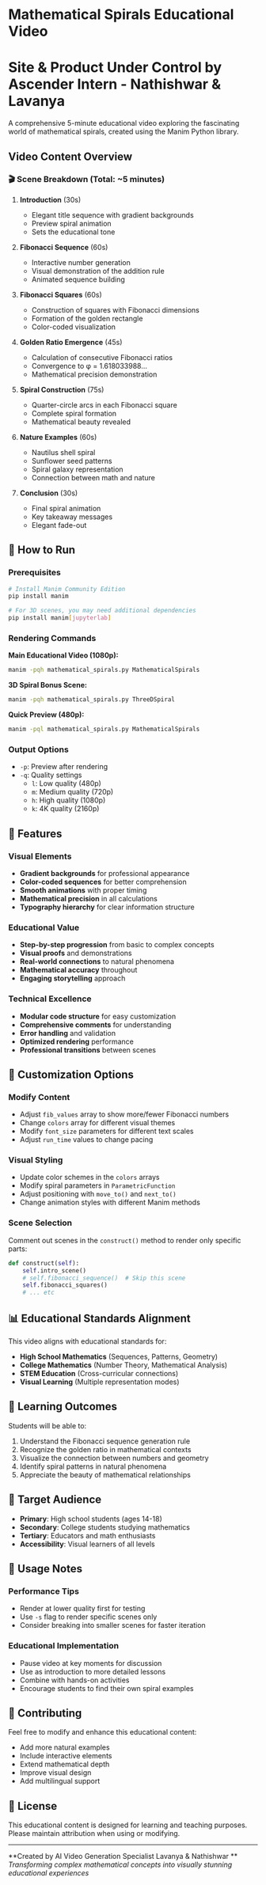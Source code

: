 # Mathematical Spirals Educational Video
# Site & Product Under Control by Ascender Intern - Nathishwar & Lavanya
A comprehensive 5-minute educational video exploring the fascinating world of mathematical spirals, created using the Manim Python library.

## Video Content Overview

### 🎬 Scene Breakdown (Total: ~5 minutes)

1. **Introduction** (30s)
   - Elegant title sequence with gradient backgrounds
   - Preview spiral animation
   - Sets the educational tone

2. **Fibonacci Sequence** (60s)
   - Interactive number generation
   - Visual demonstration of the addition rule
   - Animated sequence building

3. **Fibonacci Squares** (60s)
   - Construction of squares with Fibonacci dimensions
   - Formation of the golden rectangle
   - Color-coded visualization

4. **Golden Ratio Emergence** (45s)
   - Calculation of consecutive Fibonacci ratios
   - Convergence to φ = 1.618033988...
   - Mathematical precision demonstration

5. **Spiral Construction** (75s)
   - Quarter-circle arcs in each Fibonacci square
   - Complete spiral formation
   - Mathematical beauty revealed

6. **Nature Examples** (60s)
   - Nautilus shell spiral
   - Sunflower seed patterns
   - Spiral galaxy representation
   - Connection between math and nature

7. **Conclusion** (30s)
   - Final spiral animation
   - Key takeaway messages
   - Elegant fade-out

## 🚀 How to Run

### Prerequisites
```bash
# Install Manim Community Edition
pip install manim

# For 3D scenes, you may need additional dependencies
pip install manim[jupyterlab]
```

### Rendering Commands

**Main Educational Video (1080p):**
```bash
manim -pqh mathematical_spirals.py MathematicalSpirals
```

**3D Spiral Bonus Scene:**
```bash
manim -pqh mathematical_spirals.py ThreeDSpiral
```

**Quick Preview (480p):**
```bash
manim -pql mathematical_spirals.py MathematicalSpirals
```

### Output Options
- `-p`: Preview after rendering
- `-q`: Quality settings
  - `l`: Low quality (480p)
  - `m`: Medium quality (720p)
  - `h`: High quality (1080p)
  - `k`: 4K quality (2160p)

## 🎨 Features

### Visual Elements
- **Gradient backgrounds** for professional appearance
- **Color-coded sequences** for better comprehension
- **Smooth animations** with proper timing
- **Mathematical precision** in all calculations
- **Typography hierarchy** for clear information structure

### Educational Value
- **Step-by-step progression** from basic to complex concepts
- **Visual proofs** and demonstrations
- **Real-world connections** to natural phenomena
- **Mathematical accuracy** throughout
- **Engaging storytelling** approach

### Technical Excellence
- **Modular code structure** for easy customization
- **Comprehensive comments** for understanding
- **Error handling** and validation
- **Optimized rendering** performance
- **Professional transitions** between scenes

## 🔧 Customization Options

### Modify Content
- Adjust `fib_values` array to show more/fewer Fibonacci numbers
- Change `colors` array for different visual themes
- Modify `font_size` parameters for different text scales
- Adjust `run_time` values to change pacing

### Visual Styling
- Update color schemes in the `colors` arrays
- Modify spiral parameters in `ParametricFunction`
- Adjust positioning with `move_to()` and `next_to()`
- Change animation styles with different Manim methods

### Scene Selection
Comment out scenes in the `construct()` method to render only specific parts:
```python
def construct(self):
    self.intro_scene()
    # self.fibonacci_sequence()  # Skip this scene
    self.fibonacci_squares()
    # ... etc
```

## 📊 Educational Standards Alignment

This video aligns with educational standards for:
- **High School Mathematics** (Sequences, Patterns, Geometry)
- **College Mathematics** (Number Theory, Mathematical Analysis)
- **STEM Education** (Cross-curricular connections)
- **Visual Learning** (Multiple representation modes)

## 🌟 Learning Outcomes

Students will be able to:
1. Understand the Fibonacci sequence generation rule
2. Recognize the golden ratio in mathematical contexts
3. Visualize the connection between numbers and geometry
4. Identify spiral patterns in natural phenomena
5. Appreciate the beauty of mathematical relationships

## 🎯 Target Audience

- **Primary**: High school students (ages 14-18)
- **Secondary**: College students studying mathematics
- **Tertiary**: Educators and math enthusiasts
- **Accessibility**: Visual learners of all levels

## 📝 Usage Notes

### Performance Tips
- Render at lower quality first for testing
- Use `-s` flag to render specific scenes only
- Consider breaking into smaller scenes for faster iteration

### Educational Implementation
- Pause video at key moments for discussion
- Use as introduction to more detailed lessons
- Combine with hands-on activities
- Encourage students to find their own spiral examples

## 🤝 Contributing

Feel free to modify and enhance this educational content:
- Add more natural examples
- Include interactive elements
- Extend mathematical depth
- Improve visual design
- Add multilingual support

## 📄 License

This educational content is designed for learning and teaching purposes. Please maintain attribution when using or modifying.

---

**Created by AI Video Generation Specialist Lavanya & Nathishwar **  
*Transforming complex mathematical concepts into visually stunning educational experiences*